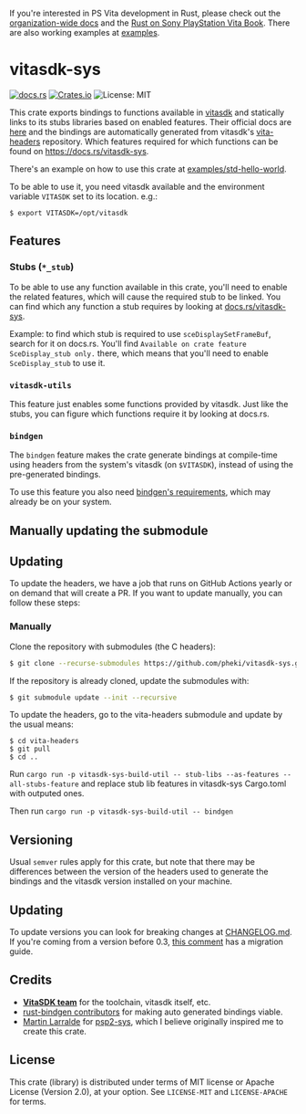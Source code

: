 If you're interested in PS Vita development in Rust, please check out the [organization-wide docs](https://github.com/vita-rust) and the [Rust on Sony PlayStation Vita Book](https://vita-rust.github.io/book/).
There are also working examples at [examples](https://github.com/vita-rust/examples).

# vitasdk-sys

[![docs.rs](https://docs.rs/vitasdk-sys/badge.svg)](https://docs.rs/vitasdk-sys/)
[![Crates.io](https://img.shields.io/crates/v/vitasdk-sys.svg)](https://crates.io/crates/vitasdk-sys)
![License: MIT](https://img.shields.io/crates/l/vitasdk-sys.svg)


This crate exports bindings to functions available in [vitasdk](https://vitasdk.org/) and statically links to its stubs libraries based on enabled features. Their official docs are [here](https://docs.vitasdk.org/) and the bindings are automatically generated from vitasdk's [vita-headers](https://github.com/vitasdk/vita-headers) repository. Which features required for which functions can be found on https://docs.rs/vitasdk-sys.

There's an example on how to use this crate at [examples/std-hello-world](examples/std-hello-world).

To be able to use it, you need vitasdk available and the environment variable `VITASDK` set to its location. e.g.:

```
$ export VITASDK=/opt/vitasdk
```

## Features

### Stubs (`*_stub`)

To be able to use any function available in this crate, you'll need to enable
the related features, which will cause the required stub to be linked. You can
find which any function a stub requires by looking at [docs.rs/vitasdk-sys](https://docs.rs/vitasdk-sys).

Example: to find which stub is required to use `sceDisplaySetFrameBuf`, search
for it on docs.rs. You'll find `Available on crate feature SceDisplay_stub only.`
there, which means that you'll need to enable `SceDisplay_stub` to use it.

### `vitasdk-utils`

This feature just enables some functions provided by vitasdk. Just like the
stubs, you can figure which functions require it by looking at docs.rs.

### `bindgen`

The `bindgen` feature makes the crate generate bindings at compile-time
using headers from the system's vitasdk (on `$VITASDK`), instead of using the
pre-generated bindings.

To use this feature you also need [bindgen's requirements](https://rust-lang.github.io/rust-bindgen/requirements.html),
which may already be on your system.

## Manually updating the submodule

## Updating

To update the headers, we have a job that runs on GitHub Actions yearly or on demand that will create a PR. If you want to update manually, you can follow these steps:

### Manually

Clone the repository with submodules (the C headers):

```sh
$ git clone --recurse-submodules https://github.com/pheki/vitasdk-sys.git
```

If the repository is already cloned, update the submodules with:

```sh
$ git submodule update --init --recursive
```

To update the headers, go to the vita-headers submodule and update by the usual means:

```
$ cd vita-headers
$ git pull
$ cd ..
```

Run `cargo run -p vitasdk-sys-build-util -- stub-libs --as-features --all-stubs-feature` and replace stub lib features in vitasdk-sys Cargo.toml with outputed ones.

Then run `cargo run -p vitasdk-sys-build-util -- bindgen`

## Versioning

Usual `semver` rules apply for this crate, but note that there may be differences between the version of the headers used to generate the bindings and the vitasdk version installed on your machine.

## Updating

To update versions you can look for breaking changes at [CHANGELOG.md](CHANGELOG.md).
If you're coming from a version before 0.3, [this comment](https://github.com/vita-rust/vitasdk-sys/issues/20#issuecomment-1782335568) has a migration guide.

## Credits

- [**VitaSDK team**](http://vitasdk.org/) for the toolchain, vitasdk itself, etc.
- [rust-bindgen contributors](https://github.com/rust-lang/rust-bindgen) for making auto generated bindings viable.
- [Martin Larralde](https://github.com/althonos) for [psp2-sys](https://github.com/vita-rust/psp2-sys), which I believe originally inspired me to create this crate.

## License

This crate (library) is distributed under terms of MIT license or Apache License (Version 2.0), at your option.
See `LICENSE-MIT` and `LICENSE-APACHE` for terms.

